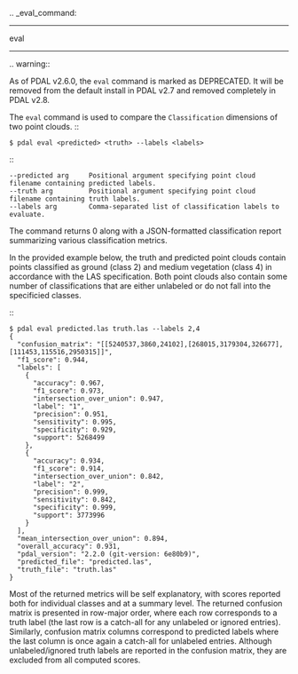 .. _eval_command:

********************************************************************************
eval
********************************************************************************

.. warning::

  As of PDAL v2.6.0, the ``eval`` command is marked as DEPRECATED. It will
  be removed from the default install in PDAL v2.7 and removed completely in
  PDAL v2.8.

The ``eval`` command is used to compare the ``Classification`` dimensions of two
point clouds.
::

    $ pdal eval <predicted> <truth> --labels <labels>

::

    --predicted arg     Positional argument specifying point cloud filename containing predicted labels.
    --truth arg         Positional argument specifying point cloud filename containing truth labels.
    --labels arg        Comma-separated list of classification labels to evaluate.

The command returns 0 along with a JSON-formatted classification report
summarizing various classification metrics.

In the provided example below, the truth and predicted point clouds contain
points classified as ground (class 2) and medium vegetation (class 4) in
accordance with the LAS specification. Both point clouds also contain some
number of classifications that are either unlabeled or do not fall into the
specificied classes.

::

    $ pdal eval predicted.las truth.las --labels 2,4
    {
      "confusion_matrix": "[[5240537,3860,24102],[268015,3179304,326677],[111453,115516,2950315]]",
      "f1_score": 0.944,
      "labels": [
        {
          "accuracy": 0.967,
          "f1_score": 0.973,
          "intersection_over_union": 0.947,
          "label": "1",
          "precision": 0.951,
          "sensitivity": 0.995,
          "specificity": 0.929,
          "support": 5268499
        },
        {
          "accuracy": 0.934,
          "f1_score": 0.914,
          "intersection_over_union": 0.842,
          "label": "2",
          "precision": 0.999,
          "sensitivity": 0.842,
          "specificity": 0.999,
          "support": 3773996
        }
      ],
      "mean_intersection_over_union": 0.894,
      "overall_accuracy": 0.931,
      "pdal_version": "2.2.0 (git-version: 6e80b9)",
      "predicted_file": "predicted.las",
      "truth_file": "truth.las"
    }

Most of the returned metrics will be self explanatory, with scores reported
both for individual classes and at a summary level. The returned confusion
matrix is presented in row-major order, where each row corresponds to a truth
label (the last row is a catch-all for any unlabeled or ignored entries).
Similarly, confusion matrix columns correspond to predicted labels where the
last column is once again a catch-all for unlabeled entries. Although
unlabeled/ignored truth labels are reported in the confusion matrix, they are
excluded from all computed scores.
